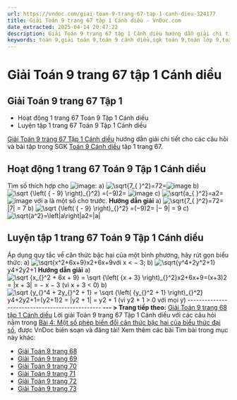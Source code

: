 ```yaml
---
url: https://vndoc.com/giai-toan-9-trang-67-tap-1-canh-dieu-324177
title: Giải Toán 9 trang 67 tập 1 Cánh diều - VnDoc.com
date_extracted: 2025-04-14 20:47:22
description: Giải Toán 9 trang 67 tập 1 Cánh diều hướng dẫn giải chi tiết các câu hỏi và bài tập trong SGK Toán 9 Cánh diều tập 1.
keywords: toán 9,giải toán 9,toán 9 cánh diều,sgk toán 9,toán lớp 9,toán lớp 9 cánh diều,sgk toán 9 cánh diều,toán 9 ctst,giải sgk toán 9 cánh diều,toán 9 cánh diều tập 1,giải bài tập toán 9 cánh diều,Toán 9 Bài 3 Một số phép biến đổi căn thức bậc hai của biểu thức đại số,Một số phép biến đổi căn thức bậc hai của biểu thức đại số,Giải Toán 9 Cánh diều tập 1 trang 69,Giải Toán 9 Cánh diều tập 1 trang 70,Giải Toán 9 Cánh diều trang 71,toán 9 trang 67,giải toán 9 trang 67,toán 9 trang 67 cánh diều
---
```


# Giải Toán 9 trang 67 tập 1 Cánh diều
## **Giải Toán 9 trang 67 Tập 1**
  * Hoạt động 1 trang 67 Toán 9 Tập 1 Cánh diều
  * Luyện tập 1 trang 67 Toán 9 Tập 1 Cánh diều

[Giải Toán 9 trang 67 Tập 1 Cánh diều](<https://vndoc.com/giai-toan-9-trang-67-tap-1-canh-dieu-324177>) hướng dẫn giải chi tiết cho các câu hỏi và bài tập trong SGK [Toán 9 Cánh diều](<https://vndoc.com/toan-9-canh-dieu>) tập 1 trang 67.
## **Hoạt động 1 trang 67 Toán 9 Tập 1 Cánh diều**
Tìm số thích hợp cho ![image](https://i.vdoc.vn/data/image/2024/07/12/638563989010100529.png):
a\) ![\\sqrt{7_{ }^2}=](https://i.vdoc.vn/data/image/blank.png)72=![image](https://i.vdoc.vn/data/image/2024/07/12/638563989010100529.png)
b\) ![\\sqrt {\\left\( { - 9} \\right\)_{}^2} =](https://i.vdoc.vn/data/image/blank.png)\(−9\)2= ![image](https://i.vdoc.vn/data/image/2024/07/12/638563989010100529.png)
c\) ![\\sqrt{a_{ }^2}=](https://i.vdoc.vn/data/image/blank.png)a2= ![image](https://i.vdoc.vn/data/image/2024/07/12/638563989010100529.png) với a là một số cho trước.
**Hướng dẫn giải**
a\) ![\\sqrt{7_{ }^2}=](https://i.vdoc.vn/data/image/blank.png)72= |7| = 7
b\) ![\\sqrt {\\left\( { - 9} \\right\)_{}^2} =](https://i.vdoc.vn/data/image/blank.png)\(−9\)2= |− 9| = 9
c\) ![\\sqrt{a^2}=\\left|a\\right|](https://i.vdoc.vn/data/image/blank.png)a2=|a|
## **Luyện tập 1 trang 67 Toán 9 Tập 1 Cánh diều**
Áp dụng quy tắc về căn thức bậc hai của một bình phương, hãy rút gọn biểu thức:
a\) ![\\sqrt{x^2+6x+9}](https://i.vdoc.vn/data/image/blank.png)x2+6x+9với x < − 3;
b\) ![\\sqrt{y^4+2y^2+1}](https://i.vdoc.vn/data/image/blank.png)y4+2y2+1
**Hướng dẫn giải**
a\) ![\\sqrt {x_{}^2 + 6x + 9} = \\sqrt {\\left\( {x + 3} \\right\)_{}^2}](https://i.vdoc.vn/data/image/blank.png)x2+6x+9=\(x+3\)2
= |x + 3|
= − x − 3 \(vì x + 3 < 0\)
b\) ![\\sqrt {y_{}^4 + 2y_{}^2 + 1} = \\sqrt {\\left\( {y_{}^2 + 1} \\right\)_{}^2}](https://i.vdoc.vn/data/image/blank.png)y4+2y2+1=\(y2+1\)2
= |y2 \+ 1|
= y2 \+ 1 \(vì y2 \+ 1 > 0 với mọi y\)
\-----------------------------------------------
**\--- > Trang tiếp theo:** [Giải Toán 9 trang 68 tập 1 Cánh diều](<https://vndoc.com/giai-toan-9-trang-68-tap-1-canh-dieu-324180>)
Lời giải Toán 9 trang 67 Tập 1 Cánh diều với các câu hỏi nằm trong [Bài 4: Một số phép biến đổi căn thức bậc hai của biểu thức đại số](<https://vndoc.com/toan-9-canh-dieu-bai-4-mot-so-phep-bien-doi-can-thuc-bac-hai-cua-bieu-thuc-dai-so-321741>), được VnDoc biên soạn và đăng tải\!
Xem thêm các bài Tìm bài trong mục này khác:
  * [Giải Toán 9 trang 68](</giai-toan-9-trang-68-tap-1-canh-dieu-324180>)
  * [Giải Toán 9 trang 69](</giai-toan-9-trang-69-tap-1-canh-dieu-324183>)
  * [Giải Toán 9 trang 70](</giai-toan-9-trang-70-tap-1-canh-dieu-324187>)
  * [Giải Toán 9 trang 71](</giai-toan-9-trang-71-tap-1-canh-dieu-324193>)
  * [Giải Toán 9 trang 72](</giai-toan-9-trang-72-tap-1-canh-dieu-324224>)
  * [Giải Toán 9 trang 73](</giai-toan-9-trang-73-tap-1-canh-dieu-324231>)

